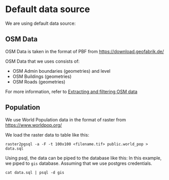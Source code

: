 # Default data source

We are using default data source:

## OSM Data

OSM Data is taken in the format of PBF from https://download.geofabrik.de/

OSM Data that we uses consists of:

 - OSM Admin boundaries (geometries) and level
 - OSM Buildings (geometries)
 - OSM Roads (geometries)
 
For more information, refer to [Extracting and filtering OSM data](extracting-and-filtering-osm-data.md)

## Population

We use World Population data in the format of raster from https://www.worldpop.org/

We load the raster data to table like this:

```shell script
raster2pgsql -a -F -t 100x100 <filename.tif> public.world_pop > data.sql
```

Using psql, the data can be piped to the database like this:
In this example, we piped to `gis` database. Assuming that we use postgres credentials.

```shell script
cat data.sql | psql -d gis
```

